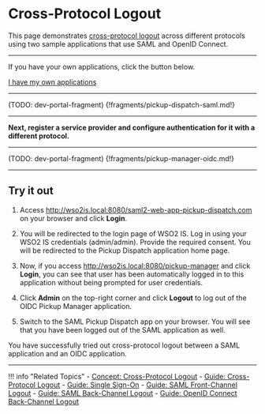 # Cross-Protocol Logout 

This page demonstrates [cross-protocol logout](TODO:insert-link-to-concept) across different protocols using two sample applications that use SAML and OpenID Connect. 

----

If you have your own applications, click the button below.

<a class="samplebtn_a" href="../../guides/login/cross-protocol-logout"   rel="nofollow noopener">I have my own applications</a>

----

(TODO: dev-portal-fragment)
{!fragments/pickup-dispatch-saml.md!}

----

**Next, register a service provider and configure authentication for it with a different protocol.**

----

(TODO: dev-portal-fragment)
{!fragments/pickup-manager-oidc.md!}

----

## Try it out

1. Access <http://wso2is.local:8080/saml2-web-app-pickup-dispatch.com> on your browser and click **Login**.

2. You will be redirected to the login page of WSO2 IS. Log in using your WSO2 IS credentials (admin/admin). Provide the required consent. You will be redirected to the Pickup Dispatch application home page.

3. Now, if you access <http://wso2is.local:8080/pickup-manager> and click **Login**, you can see that user has been automatically logged in to this application without being prompted for user credentials.

4. Click **Admin** on the top-right corner and click **Logout** to log out of the OIDC Pickup Manager application. 

5. Switch to the SAML Pickup Dispatch app on your browser. You will see that you have been logged out of the SAML application as well. 

You have successfully tried out cross-protocol logout between a SAML application and an OIDC application. 

----

!!! info "Related Topics"
    - [Concept: Cross-Protocol Logout](TODO:insert-link-to-concept)
    - [Guide: Cross-Protocol Logout](../../guides/login/cross-protocol-logout)
    - [Guide: Single Sign-On](../../guides/login/enable-single-sign-on)
    - [Guide: SAML Front-Channel Logout](../saml-front-channel-logout)
    - [Guide: SAML Back-Channel Logout](../saml-back-channel-logout)
    - [Guide: OpenID Connect Back-Channel Logout](../oidc-backchannel-logout)